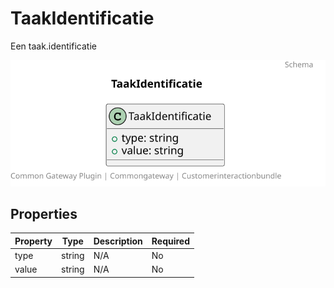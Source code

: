 # TaakIdentificatie

Een taak.identificatie

![Class Diagram](https://github.com/CommonGateway/CustomerInteractionBundle/blob/OP-171-publiccode/docs/schema/klant.taak.identificatie.svg)

## Properties

| Property | Type | Description | Required |
|----------|------|-------------|----------|
| type | string | N/A | No |
| value | string | N/A | No |

